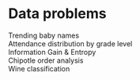 # Data problems  
Trending baby names  
Attendance distribution by grade level  
Information Gain & Entropy  
Chipotle order analysis  
Wine classification  

